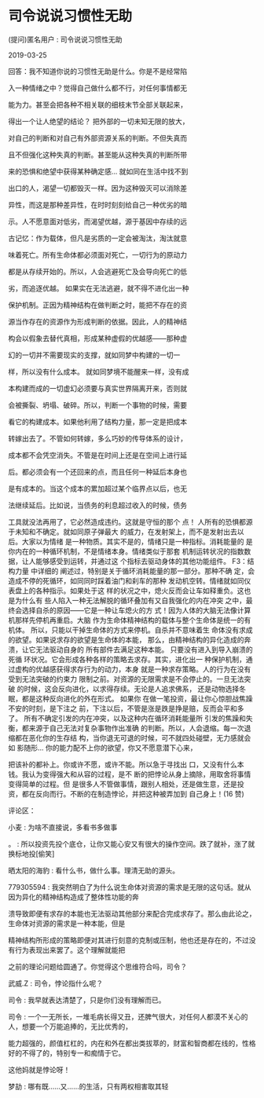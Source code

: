 # 司令说说习惯性无助

(提问)匿名用户 : 司令说说习惯性无助

2019-03-25

回答：我不知道你说的习惯性无助是什么。你是不是经常陷

入一种情绪之中？觉得自己做什么都不行，对任何事情都无

能为力。甚至会把各种不相关联的细枝末节全部关联起来，

得出一个让人绝望的结论？ 把外部的一切未知无限的放大，

对自己的判断和对自己有外部资源关系的判断。不但失真而

且不但强化这种失真的判断。甚至能从这种失真的判断所带

来的恐惧和绝望中获得某种确定感... 就如同在生活中找不到

出口的人，渴望一切都毁灭一样。因为这种毁灭可以消除差

异性，而这是那种差异性，在时时刻刻给自己一种优劣的暗

示。人不愿意面对低劣，而渴望优越，源于基因中存续的远

古记忆：作为载体，但凡是劣质的一定会被淘汰，淘汰就意

味着死亡。所有生命体都必须面对死亡，一切行为的原动力

都是从存续开始的。所以，人会逃避死亡及会导向死亡的低

劣，而追逐优越。 如果实在无法逃避，就不得不进化出一种

保护机制。正因为精神结构在做判断之时，能把不存在的资

源当作存在的资源作为形成判断的依据。因此，人的精神结

构会以假象去替代真相，形成某种虚假的优越感——那种虚

幻的一切并不需要现实的支撑，就如同梦中构建的一切一

样，所以没有什么成本。 就如同梦境不能醒来一样，没有成

本构建而成的一切虚幻必须要与真实世界隔离开来，否则就

会被撕裂、坍塌、破碎。所以，判断一个事物的时候，需要

看它的构建成本。如果他利用了结构力量，那一定是把成本

转嫁出去了。不管如何转嫁，多么巧妙的传导体系的设计，

成本都不会凭空消失。不管是在时间上还是在空间上进行延

后。都必须会有一个还回来的点，而且任何一种延后本身也

是有成本的。当这个成本的累加超过某个临界点以后，也无

法继续延后。比如说，当债务的利息超过收入的时候，债务

工具就没法再用了，它必然造成违约。这就是守恒的那个 点！ 人所有的恐惧都源于未知和不确定。就如同原子弹最大 的威力，在发射架上，而不是发射出去以后。大家以为情绪 是一种物质。其实不是的，情绪只是一种指标。消耗能量的 是你内在的一种循环机制，不是情绪本身。情绪类似于那套 机制运转状况的指数数据，让人能够感受到运转，并通过这 个指标去驱动身体的其他功能组件。 F3：结构力量 中详细的 阐述过，特别是关于循环消耗能量的那一部分。那种不确 定，会造成不停的死循环，如同同时踩着油门和刹车的那种 发动机空转。情绪就如同仪表盘上的各种指示。如果处于这 样的状况之中，熄火反而会让车如释重负。这也是为什么有 些人陷入一种无法解脱的循环叠加有又自我强化的内在冲突 之中，最终会选择自杀的原因——它是一种让车熄火的方 式！因为人体的大脑无法像计算机那样先停机再重启。大脑 作为生命体精神结构的载体与整个生命体是统一的有机体。 所以，只能以干掉生命体的方式来停机。自杀并不意味着生 命体没有求成的欲望。如果说求存的欲望是生命体的本能， 那么，由精神结构的异化造成的奔溃，让它无法驱动自身的 所有部件去满足这种本能。 只要没有进入到导入崩溃的死循 环状况。它会形成各种各样的策略去求存。其实，进化出一 种保护机制，通过虚构的优越感获得求存行为的动力，本身 就是一种求存策略。人的行为在没有受到无法突破的约束力 限制之前。对资源的无限需求是不会停止的。一旦无法突破 的时候，这会反向进化，以求得存续。无论是人追求佛系， 还是动物选择冬眠，都是这种反向进化的外在形式。 如果你 在做一笔投资，最让你心惊胆战焦躁不安的时刻，是下注之 前，下注以后，不管是涨是跌是挣是赔，反而会平和多了。 所有不确定引发的内在冲突，以及这种内在循环消耗能量所 引发的焦躁和失衡，都来源于自己无法对复杂事物作出准确 的判断。所以，人会退缩。每一次退缩都在恶化你的生存结 构，当你退无可退的时候，可不就四处碰壁，无力感就会如 影随形... 你的能力配不上你的欲望，你又不愿意潜下心来，

把该补的都补上。你或许不愿，或许不能。所以急于寻找出 口，又没有什么本钱。我认为变得强大和从容的过程，是不 断的把悖论从身上摘除，用取舍将事情变得简单的过程。但 是很多人不管做事情，跟别人相处，还是做生意，还是投 资，都在反向而行。不断的在制造悖论，并把这种被弄加到 自己身上！(16 赞)

评论区：

小麦 : 为啥不直接说，多看书多做事

。 : 所以投资先投个底仓，让你又能心安又有很大的操作空间。跌了就补，涨了就换标地投[偷笑]

晒太阳的海豹 : 看什么书，做什么事。理清无助的源头。

779305594 : 我突然明白了为什么说生命体对资源的需求是无限的这句话。就从因为异化的精神结构造成了整体性功能的奔

溃导致即便有求存的本能也无法驱动其他部分来配合完成求存了。那么由此论之，生命体对资源的需求是一种本能，但是

精神结构所形成的策略即便对其进行刻意的克制或压制，他也还是存在的，不过没有行为表现出来罢了。这个理解就能把

之前的理论问题给圆通了。你觉得这个思维符合吗，司令？

武威.Z : 司令，悖论指什么呢？

司令 : 我早就表达清楚了，只是你们没有理解而已。

司令 : 一个一无所长，一堆毛病长得又丑，还脾气很大，对任何人都漠不关心的人，想要一个万能追捧的，无比优秀的，

能力超强的，颜值杠杠的，内在和外在都出类拔萃的，财富和智商都在线的，性格好的不得了的，特别专一和痴情于它。

这他妈就是悖论呀！

梦劼 : 哪有既……又……的生活，只有两权相害取其轻